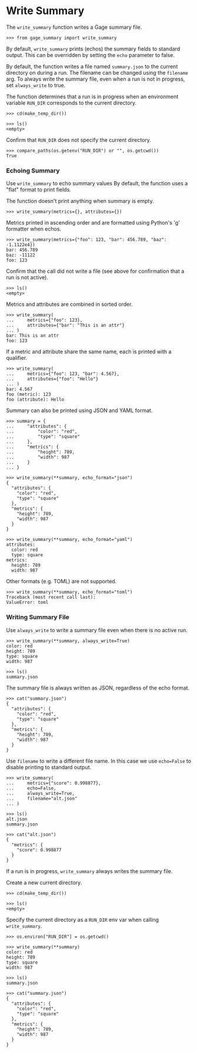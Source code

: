 # Write Summary

The `write_summary` function writes a Gage summary file.

    >>> from gage_summary import write_summary


By default, `write_summary` prints (echos) the summary fields to
standard output. This can be overridden by setting the `echo` parameter
to false.

By default, the function writes a file named `summary.json` to the
current directory on during a run. The filename can be changed using the
`filename` arg. To always write the summary file, even when a run is not
in progress, set `always_write` to true.

The function determines that a run is in progress when an environment
variable `RUN_DIR` corresponds to the current directory.

    >>> cd(make_temp_dir())

    >>> ls()
    <empty>

Confirm that `RUN_DIR` does not specify the current directory.

    >>> compare_paths(os.getenv("RUN_DIR") or "", os.getcwd())
    True

### Echoing Summary

Use `write_summary` to echo summary values By default, the function uses
a "flat" format to print fields.

The function doesn't print anything when summary is empty.

    >>> write_summary(metrics={}, attributes={})

Metrics printed in ascending order and are formatted using Python's 'g'
formatter when echos.

    >>> write_summary(metrics={"foo": 123, "bar": 456.789, "baz": -1.1122e4})
    bar: 456.789
    baz: -11122
    foo: 123

Confirm that the call did not write a file (see above for confirmation
that a run is not active).

    >>> ls()
    <empty>

Metrics and attributes are combined in sorted order.

    >>> write_summary(
    ...     metrics={"foo": 123},
    ...     attributes={"bar": "This is an attr"}
    ... )
    bar: This is an attr
    foo: 123

If a metric and attribute share the same name, each is printed with a
qualifier.

    >>> write_summary(
    ...     metrics={"foo": 123, "bar": 4.567},
    ...     attributes={"foo": "Hello"}
    ... )
    bar: 4.567
    foo (metric): 123
    foo (attribute): Hello

Summary can also be printed using JSON and YAML format.

    >>> summary = {
    ...     "attributes": {
    ...         "color": "red",
    ...         "type": "square"
    ...     },
    ...     "metrics": {
    ...         "height": 789,
    ...         "width": 987
    ...     }
    ... }

    >>> write_summary(**summary, echo_format="json")
    {
      "attributes": {
        "color": "red",
        "type": "square"
      },
      "metrics": {
        "height": 789,
        "width": 987
      }
    }

    >>> write_summary(**summary, echo_format="yaml")
    attributes:
      color: red
      type: square
    metrics:
      height: 789
      width: 987

Other formats (e.g. TOML) are not supported.

    >>> write_summary(**summary, echo_format="toml")
    Traceback (most recent call last):
    ValueError: toml

### Writing Summary File

Use `always_write` to write a summary file even when there is no active
run.

    >>> write_summary(**summary, always_write=True)
    color: red
    height: 789
    type: square
    width: 987

    >>> ls()
    summary.json

The summary file is always written as JSON, regardless of the echo
format.

    >>> cat("summary.json")
    {
      "attributes": {
        "color": "red",
        "type": "square"
      },
      "metrics": {
        "height": 789,
        "width": 987
      }
    }

Use `filename` to write a different file name. In this case we use
`echo=False` to disable printing to standard output.

    >>> write_summary(
    ...     metrics={"score": 0.998877},
    ...     echo=False,
    ...     always_write=True,
    ...     filename="alt.json"
    ... )

    >>> ls()
    alt.json
    summary.json

    >>> cat("alt.json")
    {
      "metrics": {
        "score": 0.998877
      }
    }

If a run is in progress, `write_summary` always writes the summary file.

Create a new current directory.

    >>> cd(make_temp_dir())

    >>> ls()
    <empty>

Specify the current directory as a `RUN_DIR` env var when calling
`write_summary`.

    >>> os.environ["RUN_DIR"] = os.getcwd()

    >>> write_summary(**summary)
    color: red
    height: 789
    type: square
    width: 987

    >>> ls()
    summary.json

    >>> cat("summary.json")
    {
      "attributes": {
        "color": "red",
        "type": "square"
      },
      "metrics": {
        "height": 789,
        "width": 987
      }
    }
